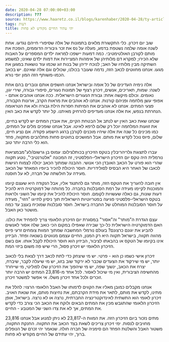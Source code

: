 ```yaml
---
date: 2020-04-28 07:00:00+03:00
description: ???
source: https://www.haaretz.co.il/blogs/karenhaber/2020-04-28/ty-article/0000017f-f8bb-d044-adff-fbfb64e60000
tags: דעות
title: יהי עתיד החיים מקודש לא פחות
---
```


שוב יום זיכרון. כלי התקשורת מלאים בתמונות של אלה שסיפורי חייהם נגדעו. אחת לשנה אומה שלמה נשטפת בדמע, מעלה על נס את זכר גיבוריה הדוממים, הופכת את מותם לקורבן האולטימטיבי. כמה דמעות יישפכו למראה ילדים המספרים על האבות שלא הכירו; למקרא דם מלותיהן של אימהות המציירות את דמות ילדם שאינו; למשמע השתיקה מבין מלותיו של האב; לנוכח ידיהן של בנות זוג שכמו עוד נושאות במגען את מגעו. אנחנו מחווטים לכאב הזה, נדמה שעובר בכולנו, שכולים וגם אלה שאינם. יש בכאב הכמו-משותף הזה המון יופי נורא.

אלה נימיה העדינים של כל אומה ובישראל אנחנו חושפים אותם ונוברים בהם אחת לשנה: שמות, תאריכים, אנשים, זיכרון רצוף של תמונות נעורים, סיפורי גבורה, שירי יגון, נאומים. וכולם מיקשה אחת: גבורת הנעורים הישראלית. ככה אנחנו אוהבים אותם - אפופי עשן מלחמה ופניהם קורנות. אנחנו לא אוהבים את מראות הקרב, ארונות הקבורה, פצעי המתים. אנחנו לא אוהבים את המיתות חסרות הילת גבורה ולא את הטראומה הנחרתת בנפש, את אלה אנחנו מעדיפים להרחיק מאיתנו. קל יותר לקדש את כאב האין.

שכחנו שאת כאב האין יש לנתב אל הבטחת הקיים, את אובדן המתים יש לקדש בחיים, את זוועות המלחמה יוכל רק שלום לרפא לאיטו. אבל אנחנו שופכים מלים על המתים, כמו מכינים כל שנה את אלה שיהיו מוכנים לקורבן ברגע הישמע פקודה. אם נציע חיים, שלום, פיוס נוכל לקדש את מותם. אבל המושכים בחוטים פחות מתלהבים מתקווה, פחד הוא כלי הרבה יותר טוב.

 עברו לתצוגת גלריהריבלין בטקס הזיכרון בכותלצילום: עמוס בן גרשום/לע"מבמציאות נורמלית היה טקס יום הזיכרון הישראלי-הפלסטיני, זה המכונה "אלטרנטיבי", נוטע תקווה שהרי הוא פורט על הכאב האובדן הכי אנושי. ההבנה שמתוך הכאב יכולה לצמוח רגישות לכאבו של האחר היא הבסיס לסולידריות. חוסר היכולת להכיר ביופיו המאחד של הכאב מעידה על חולשתה של חברה, לא על חוסנה.

אין חובה להעריך את הטקס הזה, מותר גם להתנגד אליו, אבל הנקודה היא שעצם קיומו והמוכנות לקיימו מעידה על רמת הסובלנות בחברה. כל מהותה של דמוקרטיה היא להכיל דעות שונות, גם כאלה שעשויות לקומם. חוסר היכולת להכיל את קיומו של השוני ולראות בטקס הישראלי-פלסטיני פגיעה בפטריוטיות הישראלית תוך ניסיון לתייגו "הזוי", מעידה על חוסר הסובלנות המוחלט של החברה בישראל. חוסר סובלנות שמוכיח בעצב עד כמה מושטר כאן האבל.

עצם הגדרת ה"מותר" וה"אסור" במסגרת יום הזיכרון הלאומי צריך להפחיד את כולנו. האם הדמוקרטיה הישראלית כל-כך שבירה שאפילו במקום הכי כואב שלה אסור לאנשים להביע את יגונם כרצונם? בעולם נורמלי המחשבה שמתוך המוות צומחים זרעי פיוס מהווה תקווה, בישראל תקווה היא רק המנון, החיים עצמם מנווטים בשנאה ופחד. הביזיון אינו בקיומו של הטקס או בהבאתו לציבור, הביזיון הוא חוסר היכולת לקבל אותו. אם בשם הזיכרון הלאומי יש זיכרון פסול, הרי שיש פה משום ביזוי המת.

זיכרון אישי כשמו כן הוא - פרטי. יש מי שיצחק כדי לתת לכאב דרך לצאת בלי לכאוב יותר, יש מי שירקוד את הצעדים שכבר לא ירקוד שוב בזוג, יש מי שיעלה לקבר, שיברח, יצרח את הכאב, ינשוך שפה, יש מי שיהפוך את הזיכרון שלו לפוליטי, מי שייחרד מהחשיפה הציבורית, ואין מי שיכול לאסור. לכל אחד מ-23,816 המתים יש הרבה יותר זוכרים ולכל אחד זיכרון משלו. אי אפשר למשטר זיכרון.

אנחנו מקבלים כמובן מאליו את הקווים לדמותו של האבל הלאומי הרצוי: להלל את מתינו, לקדש את מותם, לתאר את מידת הקרבתם, את נחיצות מותם, את שנאת האויב. זיכרון לאומי הוא התשתית לאינדוקטרינציה החברתית, נרצה או לא נרצה. בישראל, אופן הזיכרון הלאומי שהתגבש מכין את המתים הבאים ולוקח את הכאב הכי צורב כדי לקדש את המתים, אך לא את צדו השני של המטבע - החיים.

23,816 מתים נזכור ביום הזיכרון הזה. את המוות ה-23,817 לא ניתן למנוע אבל אנחנו מחויבים לנסות. ימי זיכרון צריכים לשאת בצד הכאב את התקווה. החנקת התקווה, משטור האבל והשלטת הפחד הם סימניה של חברה חולה. שנאמר יהי זכרם של הנופלים ברוך, יהי עתידם של החיים מקודש לא פחות.